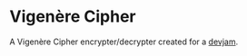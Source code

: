 # Vigenère Cipher

A Vigenère Cipher encrypter/decrypter created for a [devjam](https://devjam.vercel.app/).